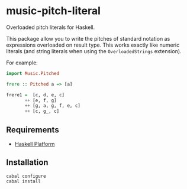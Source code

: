 
# music-pitch-literal

Overloaded pitch literals for Haskell. 

This package allow you to write the pitches of standard notation as expressions overloaded on result type. This works exactly like numeric literals (and string literals when using the `OverloadedStrings` extension).

For example:

```haskell
import Music.Pitched

frere :: Pitched a => [a]

frere1 =  [c, d, e, c]
       ++ [e, f, g]
       ++ [g, a, g, f, e, c]
       ++ [c, g_, c]
```


## Requirements

* [Haskell Platform](http://www.haskell.org/platform)

## Installation

    cabal configure
    cabal install
